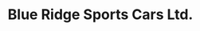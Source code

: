 ---
title: "Blue Ridge Sports Cars Ltd."
url: /baltimore/blue-ridge-sports-cars-ltd/
shop: car repair
---
